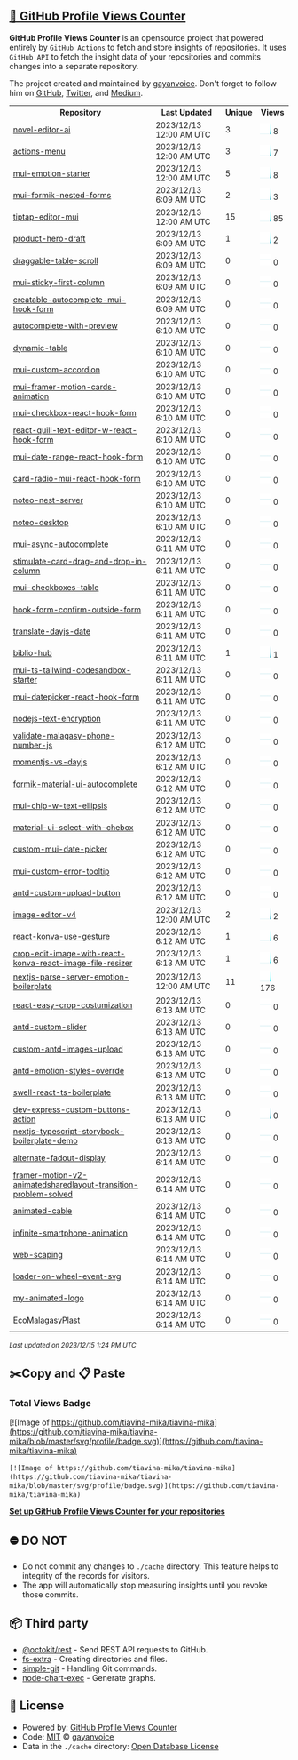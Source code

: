 ## [🚀 GitHub Profile Views Counter](https://github.com/gayanvoice/github-profile-views-counter)
**GitHub Profile Views Counter** is an opensource project that powered entirely by  `GitHub Actions` to fetch and store insights of repositories.
It uses `GitHub API` to fetch the insight data of your repositories and commits changes into a separate repository.

The project created and maintained by [gayanvoice](https://github.com/gayanvoice). Don't forget to follow him on [GitHub](https://github.com/gayanvoice), [Twitter](https://twitter.com/gayanvoice), and [Medium](https://gayanvoice.medium.com/).

<table>
	<tr>
		<th>
			Repository
		</th>
		<th>
			Last Updated
		</th>
		<th>
			Unique
		</th>
		<th>
			Views
		</th>
	</tr>
	<tr>
		<td>
			<a href="https://github.com/tiavina-mika/tiavina-mika/tree/master/readme/731164997/year.md">
				novel-editor-ai
			</a>
		</td>
		<td>
			2023/12/13 12:00 AM UTC
		</td>
		<td>
			3
		</td>
		<td>
			<img alt="Response time graph" src="https://github.com/tiavina-mika/tiavina-mika/raw/master/graph/731164997/small/year.png" height="20"> 8
		</td>
	</tr>
	<tr>
		<td>
			<a href="https://github.com/tiavina-mika/tiavina-mika/tree/master/readme/728672698/year.md">
				actions-menu
			</a>
		</td>
		<td>
			2023/12/13 12:00 AM UTC
		</td>
		<td>
			3
		</td>
		<td>
			<img alt="Response time graph" src="https://github.com/tiavina-mika/tiavina-mika/raw/master/graph/728672698/small/year.png" height="20"> 7
		</td>
	</tr>
	<tr>
		<td>
			<a href="https://github.com/tiavina-mika/tiavina-mika/tree/master/readme/728533730/year.md">
				mui-emotion-starter
			</a>
		</td>
		<td>
			2023/12/13 12:00 AM UTC
		</td>
		<td>
			5
		</td>
		<td>
			<img alt="Response time graph" src="https://github.com/tiavina-mika/tiavina-mika/raw/master/graph/728533730/small/year.png" height="20"> 8
		</td>
	</tr>
	<tr>
		<td>
			<a href="https://github.com/tiavina-mika/tiavina-mika/tree/master/readme/702424939/year.md">
				mui-formik-nested-forms
			</a>
		</td>
		<td>
			2023/12/13 6:09 AM UTC
		</td>
		<td>
			2
		</td>
		<td>
			<img alt="Response time graph" src="https://github.com/tiavina-mika/tiavina-mika/raw/master/graph/702424939/small/year.png" height="20"> 3
		</td>
	</tr>
	<tr>
		<td>
			<a href="https://github.com/tiavina-mika/tiavina-mika/tree/master/readme/711746918/year.md">
				tiptap-editor-mui
			</a>
		</td>
		<td>
			2023/12/13 12:00 AM UTC
		</td>
		<td>
			15
		</td>
		<td>
			<img alt="Response time graph" src="https://github.com/tiavina-mika/tiavina-mika/raw/master/graph/711746918/small/year.png" height="20"> 85
		</td>
	</tr>
	<tr>
		<td>
			<a href="https://github.com/tiavina-mika/tiavina-mika/tree/master/readme/647411005/year.md">
				product-hero-draft
			</a>
		</td>
		<td>
			2023/12/13 6:09 AM UTC
		</td>
		<td>
			1
		</td>
		<td>
			<img alt="Response time graph" src="https://github.com/tiavina-mika/tiavina-mika/raw/master/graph/647411005/small/year.png" height="20"> 2
		</td>
	</tr>
	<tr>
		<td>
			<a href="https://github.com/tiavina-mika/tiavina-mika/tree/master/readme/671540196/year.md">
				draggable-table-scroll
			</a>
		</td>
		<td>
			2023/12/13 6:09 AM UTC
		</td>
		<td>
			0
		</td>
		<td>
			<img alt="Response time graph" src="https://github.com/tiavina-mika/tiavina-mika/raw/master/graph/671540196/small/year.png" height="20"> 0
		</td>
	</tr>
	<tr>
		<td>
			<a href="https://github.com/tiavina-mika/tiavina-mika/tree/master/readme/614448616/year.md">
				mui-sticky-first-column
			</a>
		</td>
		<td>
			2023/12/13 6:09 AM UTC
		</td>
		<td>
			0
		</td>
		<td>
			<img alt="Response time graph" src="https://github.com/tiavina-mika/tiavina-mika/raw/master/graph/614448616/small/year.png" height="20"> 0
		</td>
	</tr>
	<tr>
		<td>
			<a href="https://github.com/tiavina-mika/tiavina-mika/tree/master/readme/604512959/year.md">
				creatable-autocomplete-mui-hook-form
			</a>
		</td>
		<td>
			2023/12/13 6:09 AM UTC
		</td>
		<td>
			0
		</td>
		<td>
			<img alt="Response time graph" src="https://github.com/tiavina-mika/tiavina-mika/raw/master/graph/604512959/small/year.png" height="20"> 0
		</td>
	</tr>
	<tr>
		<td>
			<a href="https://github.com/tiavina-mika/tiavina-mika/tree/master/readme/645004838/year.md">
				autocomplete-with-preview
			</a>
		</td>
		<td>
			2023/12/13 6:10 AM UTC
		</td>
		<td>
			0
		</td>
		<td>
			<img alt="Response time graph" src="https://github.com/tiavina-mika/tiavina-mika/raw/master/graph/645004838/small/year.png" height="20"> 0
		</td>
	</tr>
	<tr>
		<td>
			<a href="https://github.com/tiavina-mika/tiavina-mika/tree/master/readme/643159950/year.md">
				dynamic-table
			</a>
		</td>
		<td>
			2023/12/13 6:10 AM UTC
		</td>
		<td>
			0
		</td>
		<td>
			<img alt="Response time graph" src="https://github.com/tiavina-mika/tiavina-mika/raw/master/graph/643159950/small/year.png" height="20"> 0
		</td>
	</tr>
	<tr>
		<td>
			<a href="https://github.com/tiavina-mika/tiavina-mika/tree/master/readme/603690455/year.md">
				mui-custom-accordion
			</a>
		</td>
		<td>
			2023/12/13 6:10 AM UTC
		</td>
		<td>
			0
		</td>
		<td>
			<img alt="Response time graph" src="https://github.com/tiavina-mika/tiavina-mika/raw/master/graph/603690455/small/year.png" height="20"> 0
		</td>
	</tr>
	<tr>
		<td>
			<a href="https://github.com/tiavina-mika/tiavina-mika/tree/master/readme/599624684/year.md">
				mui-framer-motion-cards-animation
			</a>
		</td>
		<td>
			2023/12/13 6:10 AM UTC
		</td>
		<td>
			0
		</td>
		<td>
			<img alt="Response time graph" src="https://github.com/tiavina-mika/tiavina-mika/raw/master/graph/599624684/small/year.png" height="20"> 0
		</td>
	</tr>
	<tr>
		<td>
			<a href="https://github.com/tiavina-mika/tiavina-mika/tree/master/readme/570911465/year.md">
				mui-checkbox-react-hook-form
			</a>
		</td>
		<td>
			2023/12/13 6:10 AM UTC
		</td>
		<td>
			0
		</td>
		<td>
			<img alt="Response time graph" src="https://github.com/tiavina-mika/tiavina-mika/raw/master/graph/570911465/small/year.png" height="20"> 0
		</td>
	</tr>
	<tr>
		<td>
			<a href="https://github.com/tiavina-mika/tiavina-mika/tree/master/readme/585832347/year.md">
				react-quill-text-editor-w-react-hook-form
			</a>
		</td>
		<td>
			2023/12/13 6:10 AM UTC
		</td>
		<td>
			0
		</td>
		<td>
			<img alt="Response time graph" src="https://github.com/tiavina-mika/tiavina-mika/raw/master/graph/585832347/small/year.png" height="20"> 0
		</td>
	</tr>
	<tr>
		<td>
			<a href="https://github.com/tiavina-mika/tiavina-mika/tree/master/readme/571660220/year.md">
				mui-date-range-react-hook-form
			</a>
		</td>
		<td>
			2023/12/13 6:10 AM UTC
		</td>
		<td>
			0
		</td>
		<td>
			<img alt="Response time graph" src="https://github.com/tiavina-mika/tiavina-mika/raw/master/graph/571660220/small/year.png" height="20"> 0
		</td>
	</tr>
	<tr>
		<td>
			<a href="https://github.com/tiavina-mika/tiavina-mika/tree/master/readme/590962104/year.md">
				card-radio-mui-react-hook-form
			</a>
		</td>
		<td>
			2023/12/13 6:10 AM UTC
		</td>
		<td>
			0
		</td>
		<td>
			<img alt="Response time graph" src="https://github.com/tiavina-mika/tiavina-mika/raw/master/graph/590962104/small/year.png" height="20"> 0
		</td>
	</tr>
	<tr>
		<td>
			<a href="https://github.com/tiavina-mika/tiavina-mika/tree/master/readme/500049833/year.md">
				noteo-nest-server
			</a>
		</td>
		<td>
			2023/12/13 6:10 AM UTC
		</td>
		<td>
			0
		</td>
		<td>
			<img alt="Response time graph" src="https://github.com/tiavina-mika/tiavina-mika/raw/master/graph/500049833/small/year.png" height="20"> 0
		</td>
	</tr>
	<tr>
		<td>
			<a href="https://github.com/tiavina-mika/tiavina-mika/tree/master/readme/499385934/year.md">
				noteo-desktop
			</a>
		</td>
		<td>
			2023/12/13 6:10 AM UTC
		</td>
		<td>
			0
		</td>
		<td>
			<img alt="Response time graph" src="https://github.com/tiavina-mika/tiavina-mika/raw/master/graph/499385934/small/year.png" height="20"> 0
		</td>
	</tr>
	<tr>
		<td>
			<a href="https://github.com/tiavina-mika/tiavina-mika/tree/master/readme/486915412/year.md">
				mui-async-autocomplete
			</a>
		</td>
		<td>
			2023/12/13 6:11 AM UTC
		</td>
		<td>
			0
		</td>
		<td>
			<img alt="Response time graph" src="https://github.com/tiavina-mika/tiavina-mika/raw/master/graph/486915412/small/year.png" height="20"> 0
		</td>
	</tr>
	<tr>
		<td>
			<a href="https://github.com/tiavina-mika/tiavina-mika/tree/master/readme/564276086/year.md">
				stimulate-card-drag-and-drop-in-column
			</a>
		</td>
		<td>
			2023/12/13 6:11 AM UTC
		</td>
		<td>
			0
		</td>
		<td>
			<img alt="Response time graph" src="https://github.com/tiavina-mika/tiavina-mika/raw/master/graph/564276086/small/year.png" height="20"> 0
		</td>
	</tr>
	<tr>
		<td>
			<a href="https://github.com/tiavina-mika/tiavina-mika/tree/master/readme/558491602/year.md">
				mui-checkboxes-table
			</a>
		</td>
		<td>
			2023/12/13 6:11 AM UTC
		</td>
		<td>
			0
		</td>
		<td>
			<img alt="Response time graph" src="https://github.com/tiavina-mika/tiavina-mika/raw/master/graph/558491602/small/year.png" height="20"> 0
		</td>
	</tr>
	<tr>
		<td>
			<a href="https://github.com/tiavina-mika/tiavina-mika/tree/master/readme/500740994/year.md">
				hook-form-confirm-outside-form
			</a>
		</td>
		<td>
			2023/12/13 6:11 AM UTC
		</td>
		<td>
			0
		</td>
		<td>
			<img alt="Response time graph" src="https://github.com/tiavina-mika/tiavina-mika/raw/master/graph/500740994/small/year.png" height="20"> 0
		</td>
	</tr>
	<tr>
		<td>
			<a href="https://github.com/tiavina-mika/tiavina-mika/tree/master/readme/516434453/year.md">
				translate-dayjs-date
			</a>
		</td>
		<td>
			2023/12/13 6:11 AM UTC
		</td>
		<td>
			0
		</td>
		<td>
			<img alt="Response time graph" src="https://github.com/tiavina-mika/tiavina-mika/raw/master/graph/516434453/small/year.png" height="20"> 0
		</td>
	</tr>
	<tr>
		<td>
			<a href="https://github.com/tiavina-mika/tiavina-mika/tree/master/readme/182019800/year.md">
				biblio-hub
			</a>
		</td>
		<td>
			2023/12/13 6:11 AM UTC
		</td>
		<td>
			1
		</td>
		<td>
			<img alt="Response time graph" src="https://github.com/tiavina-mika/tiavina-mika/raw/master/graph/182019800/small/year.png" height="20"> 1
		</td>
	</tr>
	<tr>
		<td>
			<a href="https://github.com/tiavina-mika/tiavina-mika/tree/master/readme/578500686/year.md">
				mui-ts-tailwind-codesandbox-starter
			</a>
		</td>
		<td>
			2023/12/13 6:11 AM UTC
		</td>
		<td>
			0
		</td>
		<td>
			<img alt="Response time graph" src="https://github.com/tiavina-mika/tiavina-mika/raw/master/graph/578500686/small/year.png" height="20"> 0
		</td>
	</tr>
	<tr>
		<td>
			<a href="https://github.com/tiavina-mika/tiavina-mika/tree/master/readme/571590862/year.md">
				mui-datepicker-react-hook-form
			</a>
		</td>
		<td>
			2023/12/13 6:11 AM UTC
		</td>
		<td>
			0
		</td>
		<td>
			<img alt="Response time graph" src="https://github.com/tiavina-mika/tiavina-mika/raw/master/graph/571590862/small/year.png" height="20"> 0
		</td>
	</tr>
	<tr>
		<td>
			<a href="https://github.com/tiavina-mika/tiavina-mika/tree/master/readme/567646816/year.md">
				nodejs-text-encryption
			</a>
		</td>
		<td>
			2023/12/13 6:11 AM UTC
		</td>
		<td>
			0
		</td>
		<td>
			<img alt="Response time graph" src="https://github.com/tiavina-mika/tiavina-mika/raw/master/graph/567646816/small/year.png" height="20"> 0
		</td>
	</tr>
	<tr>
		<td>
			<a href="https://github.com/tiavina-mika/tiavina-mika/tree/master/readme/519306206/year.md">
				validate-malagasy-phone-number-js
			</a>
		</td>
		<td>
			2023/12/13 6:12 AM UTC
		</td>
		<td>
			0
		</td>
		<td>
			<img alt="Response time graph" src="https://github.com/tiavina-mika/tiavina-mika/raw/master/graph/519306206/small/year.png" height="20"> 0
		</td>
	</tr>
	<tr>
		<td>
			<a href="https://github.com/tiavina-mika/tiavina-mika/tree/master/readme/513805395/year.md">
				momentjs-vs-dayjs
			</a>
		</td>
		<td>
			2023/12/13 6:12 AM UTC
		</td>
		<td>
			0
		</td>
		<td>
			<img alt="Response time graph" src="https://github.com/tiavina-mika/tiavina-mika/raw/master/graph/513805395/small/year.png" height="20"> 0
		</td>
	</tr>
	<tr>
		<td>
			<a href="https://github.com/tiavina-mika/tiavina-mika/tree/master/readme/464465640/year.md">
				formik-material-ui-autocomplete
			</a>
		</td>
		<td>
			2023/12/13 6:12 AM UTC
		</td>
		<td>
			0
		</td>
		<td>
			<img alt="Response time graph" src="https://github.com/tiavina-mika/tiavina-mika/raw/master/graph/464465640/small/year.png" height="20"> 0
		</td>
	</tr>
	<tr>
		<td>
			<a href="https://github.com/tiavina-mika/tiavina-mika/tree/master/readme/480721538/year.md">
				mui-chip-w-text-ellipsis
			</a>
		</td>
		<td>
			2023/12/13 6:12 AM UTC
		</td>
		<td>
			0
		</td>
		<td>
			<img alt="Response time graph" src="https://github.com/tiavina-mika/tiavina-mika/raw/master/graph/480721538/small/year.png" height="20"> 0
		</td>
	</tr>
	<tr>
		<td>
			<a href="https://github.com/tiavina-mika/tiavina-mika/tree/master/readme/472395481/year.md">
				material-ui-select-with-chebox
			</a>
		</td>
		<td>
			2023/12/13 6:12 AM UTC
		</td>
		<td>
			0
		</td>
		<td>
			<img alt="Response time graph" src="https://github.com/tiavina-mika/tiavina-mika/raw/master/graph/472395481/small/year.png" height="20"> 0
		</td>
	</tr>
	<tr>
		<td>
			<a href="https://github.com/tiavina-mika/tiavina-mika/tree/master/readme/472782096/year.md">
				custom-mui-date-picker
			</a>
		</td>
		<td>
			2023/12/13 6:12 AM UTC
		</td>
		<td>
			0
		</td>
		<td>
			<img alt="Response time graph" src="https://github.com/tiavina-mika/tiavina-mika/raw/master/graph/472782096/small/year.png" height="20"> 0
		</td>
	</tr>
	<tr>
		<td>
			<a href="https://github.com/tiavina-mika/tiavina-mika/tree/master/readme/467542986/year.md">
				mui-custom-error-tooltip
			</a>
		</td>
		<td>
			2023/12/13 6:12 AM UTC
		</td>
		<td>
			0
		</td>
		<td>
			<img alt="Response time graph" src="https://github.com/tiavina-mika/tiavina-mika/raw/master/graph/467542986/small/year.png" height="20"> 0
		</td>
	</tr>
	<tr>
		<td>
			<a href="https://github.com/tiavina-mika/tiavina-mika/tree/master/readme/455528749/year.md">
				antd-custom-upload-button
			</a>
		</td>
		<td>
			2023/12/13 6:12 AM UTC
		</td>
		<td>
			0
		</td>
		<td>
			<img alt="Response time graph" src="https://github.com/tiavina-mika/tiavina-mika/raw/master/graph/455528749/small/year.png" height="20"> 0
		</td>
	</tr>
	<tr>
		<td>
			<a href="https://github.com/tiavina-mika/tiavina-mika/tree/master/readme/432932578/year.md">
				image-editor-v4
			</a>
		</td>
		<td>
			2023/12/13 12:00 AM UTC
		</td>
		<td>
			2
		</td>
		<td>
			<img alt="Response time graph" src="https://github.com/tiavina-mika/tiavina-mika/raw/master/graph/432932578/small/year.png" height="20"> 2
		</td>
	</tr>
	<tr>
		<td>
			<a href="https://github.com/tiavina-mika/tiavina-mika/tree/master/readme/432952748/year.md">
				react-konva-use-gesture
			</a>
		</td>
		<td>
			2023/12/13 6:12 AM UTC
		</td>
		<td>
			1
		</td>
		<td>
			<img alt="Response time graph" src="https://github.com/tiavina-mika/tiavina-mika/raw/master/graph/432952748/small/year.png" height="20"> 6
		</td>
	</tr>
	<tr>
		<td>
			<a href="https://github.com/tiavina-mika/tiavina-mika/tree/master/readme/421317110/year.md">
				crop-edit-image-with-react-konva-react-image-file-resizer
			</a>
		</td>
		<td>
			2023/12/13 6:13 AM UTC
		</td>
		<td>
			1
		</td>
		<td>
			<img alt="Response time graph" src="https://github.com/tiavina-mika/tiavina-mika/raw/master/graph/421317110/small/year.png" height="20"> 6
		</td>
	</tr>
	<tr>
		<td>
			<a href="https://github.com/tiavina-mika/tiavina-mika/tree/master/readme/389876573/year.md">
				nextjs-parse-server-emotion-boilerplate
			</a>
		</td>
		<td>
			2023/12/13 12:00 AM UTC
		</td>
		<td>
			11
		</td>
		<td>
			<img alt="Response time graph" src="https://github.com/tiavina-mika/tiavina-mika/raw/master/graph/389876573/small/year.png" height="20"> 176
		</td>
	</tr>
	<tr>
		<td>
			<a href="https://github.com/tiavina-mika/tiavina-mika/tree/master/readme/413856355/year.md">
				react-easy-crop-costumization
			</a>
		</td>
		<td>
			2023/12/13 6:13 AM UTC
		</td>
		<td>
			0
		</td>
		<td>
			<img alt="Response time graph" src="https://github.com/tiavina-mika/tiavina-mika/raw/master/graph/413856355/small/year.png" height="20"> 0
		</td>
	</tr>
	<tr>
		<td>
			<a href="https://github.com/tiavina-mika/tiavina-mika/tree/master/readme/399011320/year.md">
				antd-custom-slider
			</a>
		</td>
		<td>
			2023/12/13 6:13 AM UTC
		</td>
		<td>
			0
		</td>
		<td>
			<img alt="Response time graph" src="https://github.com/tiavina-mika/tiavina-mika/raw/master/graph/399011320/small/year.png" height="20"> 0
		</td>
	</tr>
	<tr>
		<td>
			<a href="https://github.com/tiavina-mika/tiavina-mika/tree/master/readme/395007643/year.md">
				custom-antd-images-upload
			</a>
		</td>
		<td>
			2023/12/13 6:13 AM UTC
		</td>
		<td>
			0
		</td>
		<td>
			<img alt="Response time graph" src="https://github.com/tiavina-mika/tiavina-mika/raw/master/graph/395007643/small/year.png" height="20"> 0
		</td>
	</tr>
	<tr>
		<td>
			<a href="https://github.com/tiavina-mika/tiavina-mika/tree/master/readme/396675746/year.md">
				antd-emotion-styles-overrde
			</a>
		</td>
		<td>
			2023/12/13 6:13 AM UTC
		</td>
		<td>
			0
		</td>
		<td>
			<img alt="Response time graph" src="https://github.com/tiavina-mika/tiavina-mika/raw/master/graph/396675746/small/year.png" height="20"> 0
		</td>
	</tr>
	<tr>
		<td>
			<a href="https://github.com/tiavina-mika/tiavina-mika/tree/master/readme/318177576/year.md">
				swell-react-ts-boilerplate
			</a>
		</td>
		<td>
			2023/12/13 6:13 AM UTC
		</td>
		<td>
			0
		</td>
		<td>
			<img alt="Response time graph" src="https://github.com/tiavina-mika/tiavina-mika/raw/master/graph/318177576/small/year.png" height="20"> 0
		</td>
	</tr>
	<tr>
		<td>
			<a href="https://github.com/tiavina-mika/tiavina-mika/tree/master/readme/317858027/year.md">
				dev-express-custom-buttons-action
			</a>
		</td>
		<td>
			2023/12/13 6:13 AM UTC
		</td>
		<td>
			0
		</td>
		<td>
			<img alt="Response time graph" src="https://github.com/tiavina-mika/tiavina-mika/raw/master/graph/317858027/small/year.png" height="20"> 0
		</td>
	</tr>
	<tr>
		<td>
			<a href="https://github.com/tiavina-mika/tiavina-mika/tree/master/readme/307922226/year.md">
				nextjs-typescript-storybook-boilerplate-demo
			</a>
		</td>
		<td>
			2023/12/13 6:13 AM UTC
		</td>
		<td>
			0
		</td>
		<td>
			<img alt="Response time graph" src="https://github.com/tiavina-mika/tiavina-mika/raw/master/graph/307922226/small/year.png" height="20"> 0
		</td>
	</tr>
	<tr>
		<td>
			<a href="https://github.com/tiavina-mika/tiavina-mika/tree/master/readme/305277300/year.md">
				alternate-fadout-display
			</a>
		</td>
		<td>
			2023/12/13 6:14 AM UTC
		</td>
		<td>
			0
		</td>
		<td>
			<img alt="Response time graph" src="https://github.com/tiavina-mika/tiavina-mika/raw/master/graph/305277300/small/year.png" height="20"> 0
		</td>
	</tr>
	<tr>
		<td>
			<a href="https://github.com/tiavina-mika/tiavina-mika/tree/master/readme/298204442/year.md">
				framer-motion-v2-animatedsharedlayout-transition-problem-solved
			</a>
		</td>
		<td>
			2023/12/13 6:14 AM UTC
		</td>
		<td>
			0
		</td>
		<td>
			<img alt="Response time graph" src="https://github.com/tiavina-mika/tiavina-mika/raw/master/graph/298204442/small/year.png" height="20"> 0
		</td>
	</tr>
	<tr>
		<td>
			<a href="https://github.com/tiavina-mika/tiavina-mika/tree/master/readme/284932710/year.md">
				animated-cable
			</a>
		</td>
		<td>
			2023/12/13 6:14 AM UTC
		</td>
		<td>
			0
		</td>
		<td>
			<img alt="Response time graph" src="https://github.com/tiavina-mika/tiavina-mika/raw/master/graph/284932710/small/year.png" height="20"> 0
		</td>
	</tr>
	<tr>
		<td>
			<a href="https://github.com/tiavina-mika/tiavina-mika/tree/master/readme/284995532/year.md">
				infinite-smartphone-animation
			</a>
		</td>
		<td>
			2023/12/13 6:14 AM UTC
		</td>
		<td>
			0
		</td>
		<td>
			<img alt="Response time graph" src="https://github.com/tiavina-mika/tiavina-mika/raw/master/graph/284995532/small/year.png" height="20"> 0
		</td>
	</tr>
	<tr>
		<td>
			<a href="https://github.com/tiavina-mika/tiavina-mika/tree/master/readme/243467434/year.md">
				web-scaping
			</a>
		</td>
		<td>
			2023/12/13 6:14 AM UTC
		</td>
		<td>
			0
		</td>
		<td>
			<img alt="Response time graph" src="https://github.com/tiavina-mika/tiavina-mika/raw/master/graph/243467434/small/year.png" height="20"> 0
		</td>
	</tr>
	<tr>
		<td>
			<a href="https://github.com/tiavina-mika/tiavina-mika/tree/master/readme/226882583/year.md">
				loader-on-wheel-event-svg
			</a>
		</td>
		<td>
			2023/12/13 6:14 AM UTC
		</td>
		<td>
			0
		</td>
		<td>
			<img alt="Response time graph" src="https://github.com/tiavina-mika/tiavina-mika/raw/master/graph/226882583/small/year.png" height="20"> 0
		</td>
	</tr>
	<tr>
		<td>
			<a href="https://github.com/tiavina-mika/tiavina-mika/tree/master/readme/236732747/year.md">
				my-animated-logo
			</a>
		</td>
		<td>
			2023/12/13 6:14 AM UTC
		</td>
		<td>
			0
		</td>
		<td>
			<img alt="Response time graph" src="https://github.com/tiavina-mika/tiavina-mika/raw/master/graph/236732747/small/year.png" height="20"> 0
		</td>
	</tr>
	<tr>
		<td>
			<a href="https://github.com/tiavina-mika/tiavina-mika/tree/master/readme/196334207/year.md">
				EcoMalagasyPlast
			</a>
		</td>
		<td>
			2023/12/13 6:14 AM UTC
		</td>
		<td>
			0
		</td>
		<td>
			<img alt="Response time graph" src="https://github.com/tiavina-mika/tiavina-mika/raw/master/graph/196334207/small/year.png" height="20"> 0
		</td>
	</tr>
</table>

<small><i>Last updated on 2023/12/15 1:24 PM UTC</i></small>

## ✂️Copy and 📋 Paste
### Total Views Badge
[![Image of https://github.com/tiavina-mika/tiavina-mika](https://github.com/tiavina-mika/tiavina-mika/blob/master/svg/profile/badge.svg)](https://github.com/tiavina-mika/tiavina-mika)

```readme
[![Image of https://github.com/tiavina-mika/tiavina-mika](https://github.com/tiavina-mika/tiavina-mika/blob/master/svg/profile/badge.svg)](https://github.com/tiavina-mika/tiavina-mika)
```
[**Set up GitHub Profile Views Counter for your repositories**](https://github.com/gayanvoice/github-profile-views-counter)
## ⛔ DO NOT
- Do not commit any changes to `./cache` directory. This feature helps to integrity of the records for visitors.
- The app will automatically stop measuring insights until you revoke those commits.
## 📦 Third party

- [@octokit/rest](https://www.npmjs.com/package/@octokit/rest) - Send REST API requests to GitHub.
- [fs-extra](https://www.npmjs.com/package/fs-extra) - Creating directories and files.
- [simple-git](https://www.npmjs.com/package/simple-git) - Handling Git commands.
- [node-chart-exec](https://www.npmjs.com/package/node-chart-exec) - Generate graphs.
## 📄 License
- Powered by: [GitHub Profile Views Counter](https://github.com/gayanvoice/github-profile-views-counter)
- Code: [MIT](./LICENSE) © [gayanvoice](https://github.com/gayanvoice)
- Data in the `./cache` directory: [Open Database License](https://opendatacommons.org/licenses/odbl/1-0/)